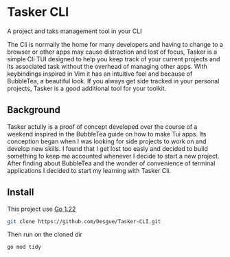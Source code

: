 # Tasker CLI

A project and taks management tool in your CLI

The Cli is normally the home for many developers and having to change to a browser or other apps may cause distraction and lost of focus, 
Tasker is a simple Cli TUI designed to help you keep track of your current projects and its associated task without the overhead of managing other apps.
With keybindings inspired in Vim it has an intuitive feel and because of BubbleTea, a beautiful look.
If you always get side tracked in your personal projects, Tasker is a good additional tool for your toolkit.

## Background
Tasker actully is a proof of concept developed over the course of a weekend inspired in the BubbleTea guide on how to make Tui apps. 
Its conception began when I was looking for side projects to work on and develop new skills. 
I found that I get lost too easly and decided to build something to keep me accounted whenever I decide to start a new project. 
After finding about BubbleTea and the wonder of convenience of terminal applications I decided to start my learning with Tasker Cli.

## Install
This project use [Go 1.22](https://go.dev/dl/)
```bash
git clone https://github.com/Desgue/Tasker-CLI.git
```
Then run on the cloned dir
```bash
go mod tidy
```
